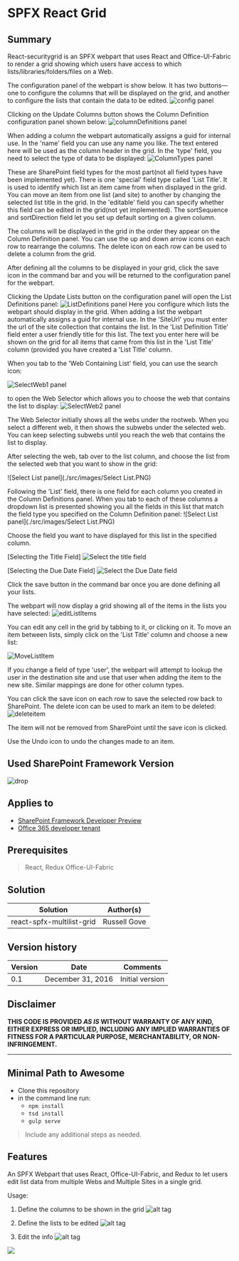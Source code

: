 # SPFX React Grid

## Summary
React-securitygrid is an SPFX webpart that uses React and Office-UI-Fabric to render a grid showing which users have access to which lists/libraries/folders/files on a Web.

The configuration panel of the webpart is show below. It has two buttons—one to configure the columns that will be displayed on the grid, and another to configure the lists that contain the data to be edited.
![config panel](./src/images/Configuration.PNG)

Clicking on the Update Columns button shows the Column Definition configuration panel shown below:
![columnDefinitions panel](./src/images/columnDefinitions.PNG)

When adding a column the webpart automatically assigns a guid for internal use.  In the &#39;name&#39; field you can use any name you like. The text entered here will be used as the column header in the grid. In the &#39;type&#39; field, you need to select the type of data to be displayed:
![ColumnTypes panel](./src/images/ColumnTypes.PNG)

These are SharePoint field types for the most part(not all field types have been implemented yet). There is one &#39;special&#39; field type called &#39;List Title&#39;. It is used to identify which list an item came from when displayed in the grid. You can move an item from one list (and site) to another by changing the selected list title in the grid. In the &#39;editable&#39; field you can specify whether this field can be edited in the grid(not yet implemented).  The sortSequence and sortDirection field let you set up default sorting on a given column.

The columns will be displayed in the grid in the order they appear on the Column Definition panel. You can use the up and down arrow icons on each row to rearrange the columns. The delete icon on each row can be used to delete a column from the grid.

After defining all the columns to be displayed in your grid, click the save icon in the command bar and you will be returned to the configuration panel for the webpart.

Clicking the Update Lists button on the configuration panel will open the List Definitions panel:
![ListDefinitions panel](./src/images/ListDefinitions.PNG)
Here you configure which lists the webpart should display in the grid. When adding a list the webpart automatically assigns a guid for internal use.  In the &#39;SiteUrl&#39; you must enter the url of the site collection that contains the list. In the &#39;List Definition Title&#39; field enter a user friendly title for this list. The text you enter here will be shown on the grid for all items that came from this list in the &#39;List Title&#39; column (provided you have created a &#39;List Title&#39; column.

When you tab to the  &#39;Web Containing List&#39; field, you can use the search icon:

![SelectWeb1 panel](./src/images/SelectWeb1.PNG)

to open the Web Selector which allows you to choose the web that contains the list to display:
![SelectWeb2 panel](./src/images/SelectWeb2.PNG)

The Web Selector initially shows all the webs under the rootweb. When you select a different web, it then shows the subwebs under the selected web.  You can keep selecting subwebs until you reach the web that contains the list to display.

After selecting the web, tab over to the list column, and choose the list from the selected web that you want to show in the grid:

![Select List panel](./src/images/Select List.PNG)

Following the &#39;List&#39; field, there is one field for each column you created in the Column Definitions panel. When you tab to each of these columns a dropdown list is presented showing you all the fields in this list that match the field type you specified on the Column Definition panel:
![Select List panel](./src/images/Select List.PNG)

Choose the field you want to have displayed for this list in the specified column.

[Selecting the Title Field]
![Select the title field](./src/images/SelectField1.PNG)

[Selecting the Due Date Field]
![Select the Due Date field](./src/images/SelectField2.PNG)

Click the save button in the command bar once you are done defining all your lists.

The webpart will now display a grid showing all of the items in the lists you have selected:
![editListItems](./src/images/editListItems.PNG)

You can edit any cell in the grid by tabbing to it, or clicking on it. To move an item between lists, simply click on the &#39;List Title&#39; column and choose a new list:

![MoveListItem](./src/images/MoveListItem.PNG)

If you change a field of type &#39;user&#39;, the webpart will attempt to lookup the user in the destination site and use that user when adding the item to the new site. Similar mappings are done for other column types.

You can click the save icon on each row to save the selected row back to SharePoint. The delete icon can be used to mark an item to be deleted:
![deleteitem](./src/images/deleteitem.PNG)

The item will not be removed from SharePoint until the save icon is clicked.

Use the Undo icon to undo the changes made to an item.


## Used SharePoint Framework Version
![drop](https://img.shields.io/badge/drop-RC0-green.svg)

## Applies to

* [SharePoint Framework Developer Preview](http://dev.office.com/sharepoint/docs/spfx/sharepoint-framework-overview)
* [Office 365 developer tenant](http://dev.office.com/sharepoint/docs/spfx/set-up-your-developer-tenant)



## Prerequisites

> React, Redux Office-UI-Fabric

## Solution

Solution|Author(s)
--------|---------
 react-spfx-multilist-grid | Russell Gove

## Version history

Version|Date|Comments
-------|----|--------
0.1|December 31, 2016|Initial version


## Disclaimer
**THIS CODE IS PROVIDED *AS IS* WITHOUT WARRANTY OF ANY KIND, EITHER EXPRESS OR IMPLIED, INCLUDING ANY IMPLIED WARRANTIES OF FITNESS FOR A PARTICULAR PURPOSE, MERCHANTABILITY, OR NON-INFRINGEMENT.**

---

## Minimal Path to Awesome

- Clone this repository
- in the command line run:
  - `npm install`
  - `tsd install`
  - `gulp serve`

> Include any additional steps as needed.

## Features
An SPFX Webpart that uses React, Office-UI-Fabric, and Redux to let users edit list data from multiple Webs and Multiple Sites in a single grid.

Usage:

1. Define the columns to be shown in the grid
![alt tag](/samples/react-spfx-multilist-grid/src/images/columnDefinitions.PNG)

2. Define the lists to be edited
![alt tag](/samples/react-spfx-multilist-grid/src/images/ListDefinitions.PNG)

3. Edit the info
![alt tag](/samples/react-spfx-multilist-grid/src/images/editListItems.PNG)

<img src="https://telemetry.sharepointpnp.com/sp-dev-fx-webparts/samples/react-multilist-grid" />



